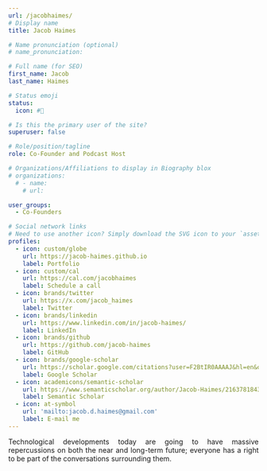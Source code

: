 ```yaml
---
url: /jacobhaimes/
# Display name
title: Jacob Haimes

# Name pronunciation (optional)
# name_pronunciation: 

# Full name (for SEO)
first_name: Jacob
last_name: Haimes

# Status emoji
status:
  icon: #🎲

# Is this the primary user of the site?
superuser: false

# Role/position/tagline
role: Co-Founder and Podcast Host

# Organizations/Affiliations to display in Biography blox
# organizations:
  # - name: 
    # url: 

user_groups:
  - Co-Founders

# Social network links
# Need to use another icon? Simply download the SVG icon to your `assets/media/icons/` folder.
profiles:
  - icon: custom/globe
    url: https://jacob-haimes.github.io
    label: Portfolio
  - icon: custom/cal
    url: https://cal.com/jacobhaimes
    label: Schedule a call
  - icon: brands/twitter
    url: https://x.com/jacob_haimes
    label: Twitter
  - icon: brands/linkedin
    url: https://www.linkedin.com/in/jacob-haimes/
    label: LinkedIn
  - icon: brands/github
    url: https://github.com/jacob-haimes
    label: GitHub
  - icon: brands/google-scholar
    url: https://scholar.google.com/citations?user=F2BtIR0AAAAJ&hl=en&oi=sra
    label: Google Scholar
  - icon: academicons/semantic-scholar
    url: https://www.semanticscholar.org/author/Jacob-Haimes/2163781843
    label: Semantic Scholar
  - icon: at-symbol
    url: 'mailto:jacob.d.haimes@gmail.com'
    label: E-mail me
---
```


<div style="text-align: justify">Technological developments today are going to have massive repercussions on both the near and long-term future; everyone has a right to be part of the conversations surrounding them.</div>


